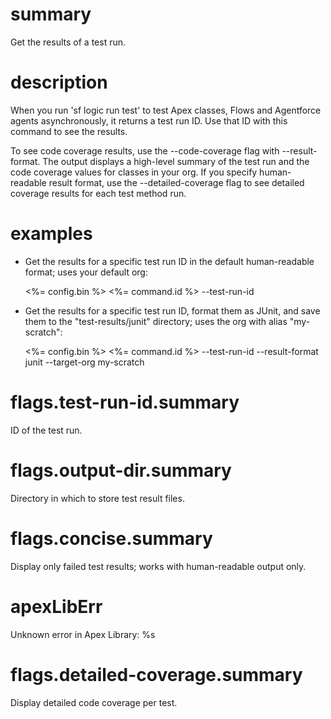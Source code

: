 # summary

Get the results of a test run.

# description

When you run 'sf logic run test' to test Apex classes, Flows and Agentforce agents asynchronously, it returns a test run ID. Use that ID with this command to see the results.

To see code coverage results, use the --code-coverage flag with --result-format. The output displays a high-level summary of the test run and the code coverage values for classes in your org. If you specify human-readable result format, use the --detailed-coverage flag to see detailed coverage results for each test method run.

# examples

- Get the results for a specific test run ID in the default human-readable format; uses your default org:

  <%= config.bin %> <%= command.id %> --test-run-id <test run id>

- Get the results for a specific test run ID, format them as JUnit, and save them to the "test-results/junit" directory; uses the org with alias "my-scratch":

  <%= config.bin %> <%= command.id %> --test-run-id <test run id> --result-format junit --target-org my-scratch

# flags.test-run-id.summary

ID of the test run.

# flags.output-dir.summary

Directory in which to store test result files.

# flags.concise.summary

Display only failed test results; works with human-readable output only.

# apexLibErr

Unknown error in Apex Library: %s

# flags.detailed-coverage.summary

Display detailed code coverage per test.
